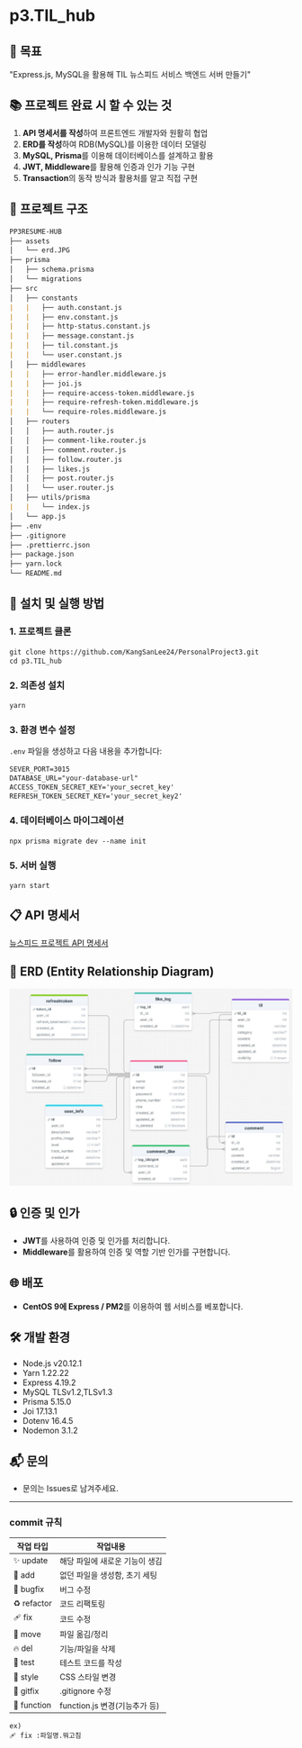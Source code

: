 # p3.TIL_hub

## 🏁 목표

"Express.js, MySQL을 활용해 TIL 뉴스피드 서비스 백엔드 서버 만들기"


## 📚 프로젝트 완료 시 할 수 있는 것

1. **API 명세서를 작성**하여 프론트엔드 개발자와 원활히 협업
2. **ERD를 작성**하여 RDB(MySQL)를 이용한 데이터 모델링
3. **MySQL, Prisma**를 이용해 데이터베이스를 설계하고 활용
4. **JWT, Middleware**를 활용해 인증과 인가 기능 구현
5. **Transaction**의 동작 방식과 활용처를 알고 직접 구현


## 📂 프로젝트 구조 

```markdown
PP3RESUME-HUB
├── assets
│   └── erd.JPG
├── prisma
│   ├── schema.prisma
│   └── migrations
├── src
│   ├── constants
|   |   ├── auth.constant.js
|   |   ├── env.constant.js
|   |   ├── http-status.constant.js
|   |   ├── message.constant.js
|   |   ├── til.constant.js
|   |   └── user.constant.js
│   ├── middlewares
|   |   ├── error-handler.middleware.js
|   |   ├── joi.js
|   |   ├── require-access-token.middleware.js
|   |   ├── require-refresh-token.middleware.js
|   |   └── require-roles.middleware.js
│   ├── routers
│   │   ├── auth.router.js
│   │   ├── comment-like.router.js
│   │   ├── comment.router.js
│   │   ├── follow.router.js
│   │   ├── likes.js
│   │   ├── post.router.js
│   │   └── user.router.js
│   ├── utils/prisma
|   |   └── index.js
│   └── app.js
├── .env
├── .gitignore
├── .prettierrc.json
├── package.json
├── yarn.lock
└── README.md
```

## 🚀 설치 및 실행 방법

### 1. 프로젝트 클론

```
git clone https://github.com/KangSanLee24/PersonalProject3.git
cd p3.TIL_hub
```

### 2. 의존성 설치
```
yarn
```
### 3. 환경 변수 설정

`.env` 파일을 생성하고 다음 내용을 추가합니다:

```env
SEVER_PORT=3015
DATABASE_URL="your-database-url"
ACCESS_TOKEN_SECRET_KEY='your_secret_key'
REFRESH_TOKEN_SECRET_KEY='your_secret_key2'
```

### 4. 데이터베이스 마이그레이션

```
npx prisma migrate dev --name init
```

### 5. 서버 실행

```
yarn start 
```


## 📋 API 명세서

[뉴스피드 프로젝트 API 명세서](https://www.notion.so/teamsparta/TIL-0652345e84e94005abf59f2ac845fb88)

## 📑 ERD (Entity Relationship Diagram)

![ERD](./assets/ERD.JPG)

## 🔒 인증 및 인가

- **JWT**를 사용하여 인증 및 인가를 처리합니다.
- **Middleware**를 활용하여 인증 및 역할 기반 인가를 구현합니다.

## 🌐 배포

- **CentOS 9에 Express / PM2**를 이용하여 웹 서비스를 베포합니다.

## 🛠 개발 환경

- Node.js v20.12.1
- Yarn 1.22.22
- Express 4.19.2
- MySQL TLSv1.2,TLSv1.3
- Prisma 5.15.0
- Joi 17.13.1
- Dotenv 16.4.5
- Nodemon 3.1.2

## 📬 문의

- 문의는 Issues로 남겨주세요.

---------------------------

### commit 규칙

| 작업 타입   | 작업내용                       |
| ----------- | ------------------------------ |
| ✨ update   | 해당 파일에 새로운 기능이 생김 |
| 🎉 add      | 없던 파일을 생성함, 초기 세팅  |
| 🐛 bugfix   | 버그 수정                      |
| ♻️ refactor | 코드 리팩토링                  |
| 🩹 fix      | 코드 수정                      |
| 🚚 move     | 파일 옮김/정리                 |
| 🔥 del      | 기능/파일을 삭제               |
| 🍻 test     | 테스트 코드를 작성             |
| 💄 style    | CSS 스타일 변경                |
| 🙈 gitfix   | .gitignore 수정                |
| 🔨 function | function.js 변경(기능추가 등)  |


```
ex)
🩹 fix :파일명.뭐고침
```